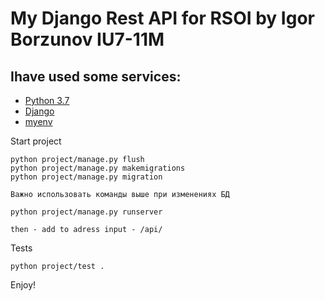 # My Django Rest API for RSOI by Igor Borzunov IU7-11M

## Ihave used some services:
* [Python 3.7](https://www.python.org/download/releases/3.0/)
* [Django](http://www.django-rest-framework.org)
* [myenv](https://pypi.org/project/myenv/)


Start project  

```
python project/manage.py flush
python project/manage.py makemigrations
python project/manage.py migration

Важно использовать команды выше при изменениях БД

python project/manage.py runserver

then - add to adress input - /api/ 
```

Tests
```
python project/test .
```

Enjoy!
